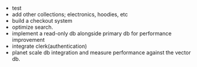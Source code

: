 - test
- add other collections; electronics, hoodies, etc
- build a checkout system
- optimize search.
- implement a read-only db alongside primary db for performance improvement
- integrate clerk(authentication)
- planet scale db integration and measure performance against the vector db.